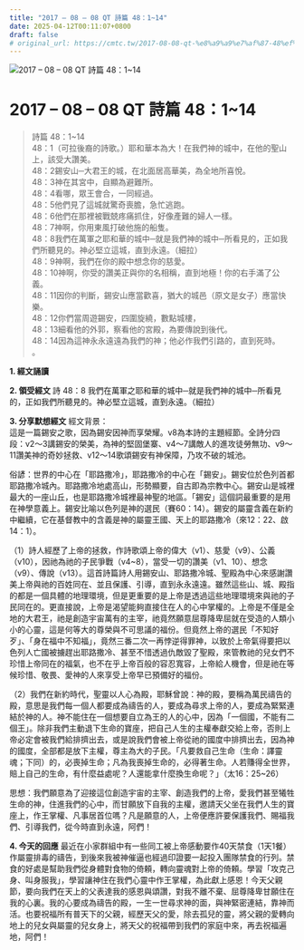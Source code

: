```yaml
---
title: "2017 – 08 – 08 QT 詩篇 48：1~14"
date: 2025-04-12T00:11:07+0800
draft: false
# original_url: https://cmtc.tw/2017-08-08-qt-%e8%a9%a9%e7%af%87-48%ef%bc%9a114
---
```


![2017 – 08 – 08 QT 詩篇 48：1\~14](/images/qt.jpg   "2017 – 08 – 08 QT 詩篇 48：1\~14")

# 2017 – 08 – 08 QT 詩篇 48：1\~14

> 詩篇 48：1\~14  
> 48：1（可拉後裔的詩歌。）耶和華本為大！在我們神的城中，在他的聖山上，該受大讚美。  
> 48：2錫安山─大君王的城，在北面居高華美，為全地所喜悅。  
> 48：3神在其宮中，自顯為避難所。  
> 48：4看哪，眾王會合，一同經過。  
> 48：5他們見了這城就驚奇喪膽，急忙逃跑。  
> 48：6他們在那裡被戰兢疼痛抓住，好像產難的婦人一樣。  
> 48：7神啊，你用東風打破他施的船隻。  
> 48：8我們在萬軍之耶和華的城中─就是我們神的城中─所看見的，正如我們所聽見的。神必堅立這城，直到永遠。（細拉）  
> 48：9神啊，我們在你的殿中想念你的慈愛。  
> 48：10神啊，你受的讚美正與你的名相稱，直到地極！你的右手滿了公義。  
> 48：11因你的判斷，錫安山應當歡喜，猶大的城邑（原文是女子）應當快樂。  
> 48：12你們當周遊錫安，四圍旋繞，數點城樓，  
> 48：13細看他的外郭，察看他的宮殿，為要傳說到後代。  
> 48：14因為這神永永遠遠為我們的神；他必作我們引路的，直到死時。  
> 。

**1. 經文誦讀**

**2. 領受經文**
詩 48：8 我們在萬軍之耶和華的城中─就是我們神的城中─所看見的，正如我們所聽見的。神必堅立這城，直到永遠。（細拉）

**3. 分享默想經文**
經文背景：  
這是一篇錫安之歌，因為錫安因神而享榮耀。v8為本詩的主題經節。全詩分四段：v2～3講錫安的榮美，為神的堅固堡寨、v4～7講敵人的進攻徒勞無功、v9～11讚美神的奇妙拯救、v12～14歌頌錫安有神保障，乃攻不破的城池。

俗諺：世界的中心在「耶路撒冷」，耶路撒冷的中心在「錫安」。錫安位於色列首都耶路撒冷城內。耶路撒冷地處高山，形勢顯要，自古即為宗教中心。錫安山是城裡最大的一座山丘，也是耶路撒冷城裡最神聖的地區。「錫安」這個詞最重要的是用在神學意義上。錫安比喻以色列是神的選民（賽60：14）。錫安的屬靈含義在新約中繼續，它在基督教中的含義是神的屬靈王國、天上的耶路撒冷（來12：22、啟14：1）。

（1）詩人經歷了上帝的拯救，作詩歌頌上帝的偉大（v1）、慈愛（v9）、公義（v10），因祂為祂的子民爭戰（v4\~8），當受一切的讚美（v1、10）、想念（v9）、傳說（v13）。這首詩篇詩人用錫安山、耶路撒冷城、聖殿為中心來感謝讚美上帝與祂的百姓同在、並且保護、引導，直到永永遠遠。雖然這些山、城、殿指的都是一個具體的地理環境，但是更重要的是上帝是透過這些地理環境來與祂的子民同在的。更直接說，上帝是渴望能夠直接住在人的心中掌權的。上帝是不僅是全地的大君王，祂是創造宇宙萬有的主宰，祂竟然願意屈尊降卑屈就在受造的人類小小的心靈，這是何等大的尊榮與不可思議的福份。但竟然上帝的選民「不知好歹」、「身在福中不知福」，竟然三番二次一再悖逆得罪神，以致於上帝氣得要把以色列人亡國被擄趕出耶路撒冷、甚至不惜透過仇敵毀了聖殿，來管教祂的兒女們不珍惜上帝同在的福氣，也不在乎上帝百般的容忍寬容，上帝給人機會，但是祂在等候珍惜、敬畏、愛神的人來享受上帝早已預備好的福份。

（2）我們在新約時代，聖靈以人心為殿，耶穌曾說：神的殿，要稱為萬民禱告的殿，意思是我們每一個人都要成為禱告的人，要成為尋求上帝的人，要成為緊緊連結於神的人。神不能住在一個想要自立為王的人的心中，因為「一個國，不能有二個王」。除非我們主動退下生命的寶座，把自己人生的主權奉獻交給上帝，否則上帝必定會被我們給排擠出去，或是說我們會被上帝從祂的國度中排擠出去，因為神的國度，全部都是放下主權，尊主為大的子民。「凡要救自己生命（生命：譯靈魂；下同）的，必喪掉生命；凡為我喪掉生命的，必得著生命。人若賺得全世界，賠上自己的生命，有什麼益處呢？人還能拿什麼換生命呢？」（太16：25\~26）

思想：我們願意為了迎接這位創造宇宙的主宰、創造我們的上帝，愛我們甚至犧牲生命的神，住進我們的心中，而甘願放下自我的主權，邀請天父坐在我們人生的寶座上，作王掌權、凡事居首位嗎？凡是願意的人，上帝便應許要保護我們、賜福我們、引導我們，從今時直到永遠，阿們！

**4. 今天的回應**
最近在小家群組中有一些同工被上帝感動要作40天禁食（1天1餐）作屬靈排毒的禱告，到後來我被神催逼也經過印證要一起投入團隊禁食的行列。禁食的好處是幫助我們從身體對食物的倚頼，轉向靈魂對上帝的倚頼。學習「攻克己身、叫身服我」，學習讓神住在我們心靈中作王掌權，為此獻上感恩！今天父親節，要向我們在天上的父表達我的感恩與頌讚，對我不離不棄、屈尊降卑甘願住在我的心裏。我的心要成為禱告的殿，一生一世尋求神的面，與神緊密連結，靠神而活。也要祝福所有普天下的父親，經歷天父的愛，除去孤兒的靈，將父親的愛轉向地上的兒女與屬靈的兒女身上，將天父的祝福帶到我們的家庭中來，再去祝福遍地，阿們！
